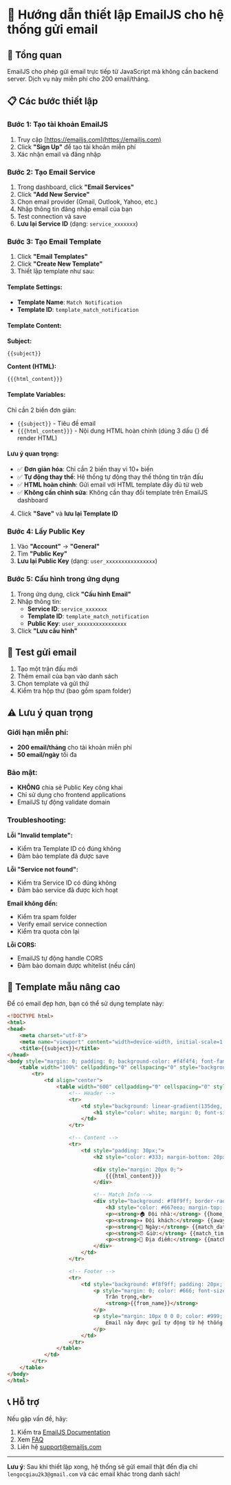 # 📧 Hướng dẫn thiết lập EmailJS cho hệ thống gửi email

## 🎯 Tổng quan

EmailJS cho phép gửi email trực tiếp từ JavaScript mà không cần backend server. Dịch vụ này miễn phí cho 200 email/tháng.

## 📋 Các bước thiết lập

### Bước 1: Tạo tài khoản EmailJS

1. Truy cập [https://emailjs.com](https://emailjs.com)
2. Click **"Sign Up"** để tạo tài khoản miễn phí
3. Xác nhận email và đăng nhập

### Bước 2: Tạo Email Service

1. Trong dashboard, click **"Email Services"**
2. Click **"Add New Service"**
3. Chọn email provider (Gmail, Outlook, Yahoo, etc.)
4. Nhập thông tin đăng nhập email của bạn
5. Test connection và save
6. **Lưu lại Service ID** (dạng: `service_xxxxxxx`)

### Bước 3: Tạo Email Template

1. Click **"Email Templates"**
2. Click **"Create New Template"**
3. Thiết lập template như sau:

#### Template Settings:
- **Template Name**: `Match Notification`
- **Template ID**: `template_match_notification`

#### Template Content:

**Subject:**
```
{{subject}}
```

**Content (HTML):**
```html
{{{html_content}}}
```

#### Template Variables:
Chỉ cần 2 biến đơn giản:
- `{{subject}}` - Tiêu đề email
- `{{{html_content}}}` - Nội dung HTML hoàn chỉnh (dùng 3 dấu {} để render HTML)

#### Lưu ý quan trọng:
- ✅ **Đơn giản hóa**: Chỉ cần 2 biến thay vì 10+ biến
- ✅ **Tự động thay thế**: Hệ thống tự động thay thế thông tin trận đấu
- ✅ **HTML hoàn chỉnh**: Gửi email với HTML template đầy đủ từ web
- ✅ **Không cần chỉnh sửa**: Không cần thay đổi template trên EmailJS dashboard

4. Click **"Save"** và **lưu lại Template ID**

### Bước 4: Lấy Public Key

1. Vào **"Account"** → **"General"**
2. Tìm **"Public Key"**
3. **Lưu lại Public Key** (dạng: `user_xxxxxxxxxxxxxxxx`)

### Bước 5: Cấu hình trong ứng dụng

1. Trong ứng dụng, click **"Cấu hình Email"**
2. Nhập thông tin:
   - **Service ID**: `service_xxxxxxx`
   - **Template ID**: `template_match_notification`
   - **Public Key**: `user_xxxxxxxxxxxxxxxx`
3. Click **"Lưu cấu hình"**

## 🧪 Test gửi email

1. Tạo một trận đấu mới
2. Thêm email của bạn vào danh sách
3. Chọn template và gửi thử
4. Kiểm tra hộp thư (bao gồm spam folder)

## ⚠️ Lưu ý quan trọng

### Giới hạn miễn phí:
- **200 email/tháng** cho tài khoản miễn phí
- **50 email/ngày** tối đa

### Bảo mật:
- **KHÔNG** chia sẻ Public Key công khai
- Chỉ sử dụng cho frontend applications
- EmailJS tự động validate domain

### Troubleshooting:

**Lỗi "Invalid template":**
- Kiểm tra Template ID có đúng không
- Đảm bảo template đã được save

**Lỗi "Service not found":**
- Kiểm tra Service ID có đúng không
- Đảm bảo service đã được kích hoạt

**Email không đến:**
- Kiểm tra spam folder
- Verify email service connection
- Kiểm tra quota còn lại

**Lỗi CORS:**
- EmailJS tự động handle CORS
- Đảm bảo domain được whitelist (nếu cần)

## 🔧 Template mẫu nâng cao

Để có email đẹp hơn, bạn có thể sử dụng template này:

```html
<!DOCTYPE html>
<html>
<head>
    <meta charset="utf-8">
    <meta name="viewport" content="width=device-width, initial-scale=1.0">
    <title>{{subject}}</title>
</head>
<body style="margin: 0; padding: 0; background-color: #f4f4f4; font-family: Arial, sans-serif;">
    <table width="100%" cellpadding="0" cellspacing="0" style="background-color: #f4f4f4; padding: 20px;">
        <tr>
            <td align="center">
                <table width="600" cellpadding="0" cellspacing="0" style="background-color: white; border-radius: 10px; overflow: hidden; box-shadow: 0 4px 6px rgba(0,0,0,0.1);">
                    <!-- Header -->
                    <tr>
                        <td style="background: linear-gradient(135deg, #667eea 0%, #764ba2 100%); padding: 30px; text-align: center;">
                            <h1 style="color: white; margin: 0; font-size: 24px;">⚽ THÔNG BÁO TRẬN ĐẤU</h1>
                        </td>
                    </tr>

                    <!-- Content -->
                    <tr>
                        <td style="padding: 30px;">
                            <h2 style="color: #333; margin-bottom: 20px;">Xin chào {{to_name}},</h2>

                            <div style="margin: 20px 0;">
                                {{{html_content}}}
                            </div>

                            <!-- Match Info -->
                            <div style="background: #f8f9ff; border-radius: 10px; padding: 20px; margin: 20px 0;">
                                <h3 style="color: #667eea; margin-top: 0;">📋 Thông tin trận đấu:</h3>
                                <p><strong>🏠 Đội nhà:</strong> {{home_team}}</p>
                                <p><strong>✈️ Đội khách:</strong> {{away_team}}</p>
                                <p><strong>📅 Ngày:</strong> {{match_date}}</p>
                                <p><strong>⏰ Giờ:</strong> {{match_time}}</p>
                                <p><strong>📍 Địa điểm:</strong> {{match_venue}}</p>
                            </div>
                        </td>
                    </tr>

                    <!-- Footer -->
                    <tr>
                        <td style="background: #f8f9ff; padding: 20px; text-align: center; border-top: 1px solid #eee;">
                            <p style="margin: 0; color: #666; font-size: 14px;">
                                Trân trọng,<br>
                                <strong>{{from_name}}</strong>
                            </p>
                            <p style="margin: 10px 0 0 0; color: #999; font-size: 12px;">
                                Email này được gửi tự động từ hệ thống quản lý trận đấu.
                            </p>
                        </td>
                    </tr>
                </table>
            </td>
        </tr>
    </table>
</body>
</html>
```

## 📞 Hỗ trợ

Nếu gặp vấn đề, hãy:
1. Kiểm tra [EmailJS Documentation](https://www.emailjs.com/docs/)
2. Xem [FAQ](https://www.emailjs.com/docs/faq/)
3. Liên hệ support@emailjs.com

---

**Lưu ý**: Sau khi thiết lập xong, hệ thống sẽ gửi email thật đến địa chỉ `lengocgiau2k3@gmail.com` và các email khác trong danh sách!
